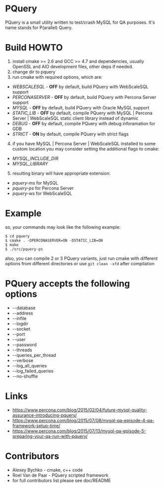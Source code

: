 # PQuery
PQuery is a small utility written to test/crash MySQL for QA purposes. It's name stands for P(arallel) Query.

# Build HOWTO
1. install cmake >= 2.6 and GCC >= 4.7 and dependencies, usually OpenSSL and AIO development files, other deps if needed. 
2. change dir to pquery
3. run cmake with required options, which are:
* *WEBSCALESQL* - **OFF** by default, build PQuery with WebScaleSQL support
* *PERCONASERVER* - **OFF** by default, build PQuery with Percona Server support 
* *MYSQL* - **OFF** by default, build PQuery with Oracle MySQL support 
* *STATIC_LIB* - **OFF** by default, compile PQuery with MySQL | Percona Server | WebScaleSQL static client library instead of dynamic
* *DEBUG* - **OFF** by default, compile PQuery with debug inforamation for GDB
* *STRICT* - **ON** by default, compile PQuery with strict flags   
4. if you have MySQL | Percona Server | WebScaleSQL installed to some custom location you may consider setting the additional flags to cmake:
* *MYSQL_INCLUDE_DIR*
* *MYSQL_LIBRARY*
5. resulting binary will have appropriate extension:
* *pquery-ms* for MySQL
* *pquery-ps* for Percona Server
* *pquery-ws* for WebScaleSQL

# Example
so, your commands may look like the following example:
```
$ cd pquery
$ cmake . -DPERCONASERVER=ON -DSTATIC_LIB=ON 
$ make
$ ./src/pquery-ps
```
also, you can compile 2 or 3 PQuery variants, just run cmake with different options from different directories or use ```git clean -xfd``` after compilation

# PQuery accepts the following options
* --database
* --address 
* --infile
* --logdir
* --socket
* --port
* --user
* --password
* --threads
* --queries_per_thread
* --verbose
* --log_all_queries
* --log_failed_queries
* --no-shuffle

# Links
* https://www.percona.com/blog/2015/02/04/future-mysql-quality-assurance-introducing-pquery/
* https://www.percona.com/blog/2015/07/08/mysql-qa-episode-4-qa-framework-setup-time/
* https://www.percona.com/blog/2015/07/13/mysql-qa-episode-5-preparing-your-qa-run-with-pquery/

# Contributors
* Alexey Bychko - cmake, c++ code
* Roel Van de Paar - PQuery scripted framework
* for full contributors list please see doc/README
